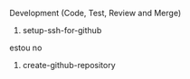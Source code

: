 Development (Code, Test, Review and Merge)

1. setup-ssh-for-github


estou no
1. create-github-repository

